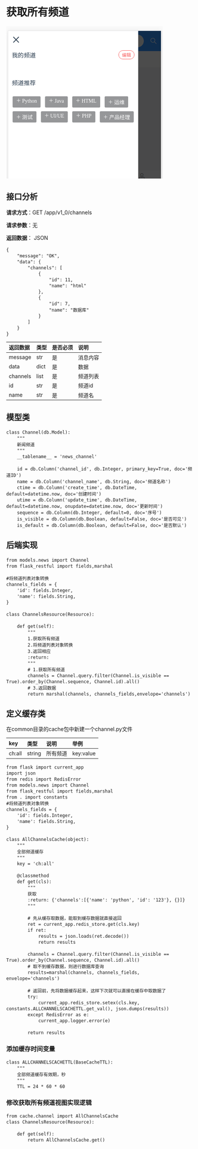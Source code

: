 # 获取所有频道

![](/assets/获取所有频道.png)

## 接口分析

**请求方式**：GET /app/v1\_0/channels

**请求参数**：无

**返回数据**： JSON

```
{
    "message": "OK",
    "data": {
        "channels": [
            {
                "id": 11,
                "name": "html"
            },
            {
                "id": 7,
                "name": "数据库"
            }
        ]
    }
}
```

| 返回数据 | 类型 | 是否必须 | 说明 |
| :--- | :--- | :--- | :--- |
| message | str | 是 | 消息内容 |
| data | dict | 是 | 数据 |
| channels | list | 是 | 频道列表 |
| id | str | 是 | 频道id |
| name | str | 是 | 频道名 |

## 模型类

```
class Channel(db.Model):
    """
    新闻频道
    """
    __tablename__ = 'news_channel'

    id = db.Column('channel_id', db.Integer, primary_key=True, doc='频道ID')
    name = db.Column('channel_name', db.String, doc='频道名称')
    ctime = db.Column('create_time', db.DateTime, default=datetime.now, doc='创建时间')
    utime = db.Column('update_time', db.DateTime, default=datetime.now, onupdate=datetime.now, doc='更新时间')
    sequence = db.Column(db.Integer, default=0, doc='序号')
    is_visible = db.Column(db.Boolean, default=False, doc='是否可见')
    is_default = db.Column(db.Boolean, default=False, doc='是否默认')
```

## 后端实现

```
from models.news import Channel
from flask_restful import fields,marshal

#将频道列表对象转换
channels_fields = {
    'id': fields.Integer,
    'name': fields.String,
}

class ChannelsResource(Resource):

    def get(self):
        """
        1.获取所有频道
        2.将频道列表对象转换
        3.返回相应
        :return:
        """
        # 1.获取所有频道
        channels = Channel.query.filter(Channel.is_visible == True).order_by(Channel.sequence, Channel.id).all()
        # 3.返回数据
        return marshal(channels, channels_fields,envelope='channels')
```

## 定义缓存类

在common目录的cache包中新建一个channel.py文件

| key | 类型 | 说明 | 举例 |
| :--- | :--- | :--- | :--- |
| ch:all | string | 所有频道 | key:value |

```
from flask import current_app
import json
from redis import RedisError
from models.news import Channel
from flask_restful import fields,marshal
from . import constants
#将频道列表对象转换
channels_fields = {
    'id': fields.Integer,
    'name': fields.String,
}

class AllChannelsCache(object):
    """
    全部频道缓存
    """
    key = 'ch:all'

    @classmethod
    def get(cls):
        """
        获取
        :return: {'channels':[{'name': 'python', 'id': '123'}, {}]}
        """

        # 先从缓存取数据，能取到缓存数据就直接返回
        ret = current_app.redis_store.get(cls.key)
        if ret:
            results = json.loads(ret.decode())
            return results

        channels = Channel.query.filter(Channel.is_visible == True).order_by(Channel.sequence, Channel.id).all()
        # 取不到缓存数据，则进行数据库查询
        results=marshal(channels, channels_fields, envelope='channels')

        # 返回前，先将数据缓存起来，这样下次就可以直接在缓存中取数据了
        try:
            current_app.redis_store.setex(cls.key, constants.ALLCHANNELSCACHETTL.get_val(), json.dumps(results))
        except RedisError as e:
            current_app.logger.error(e)

        return results
```

### 添加缓存时间变量

```
class ALLCHANNELSCACHETTL(BaseCacheTTL):
    """
    全部频道缓存有效期，秒
    """
    TTL = 24 * 60 * 60
```

### 修改获取所有频道视图实现逻辑

```
from cache.channel import AllChannelsCache
class ChannelsResource(Resource):

    def get(self):
        return AllChannelsCache.get()
```



